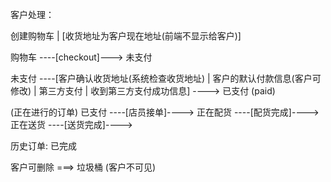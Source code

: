 客户处理：


创建购物车 | [收货地址为客户现在地址(前端不显示给客户)]

购物车 ----[checkout]---> 未支付

未支付  ----[客户确认收货地址(系统检查收货地址) | 客户的默认付款信息(客户可修改) | 第三方支付 | 收到第三方支付成功信息] ----> 已支付 (paid)



(正在进行的订单)  已支付 ----[店员接单]----> 正在配货 ----[配货完成]----> 正在送货 ----[送货完成]---->

历史订单: 已完成

客户可删除 ===> 垃圾桶 (客户不可见)